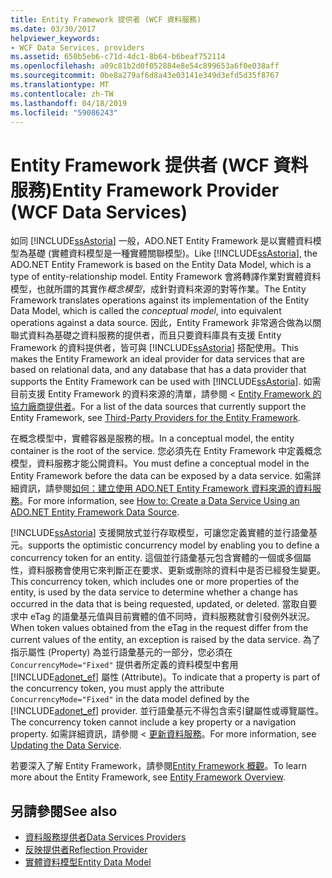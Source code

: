 ```yaml
---
title: Entity Framework 提供者 (WCF 資料服務)
ms.date: 03/30/2017
helpviewer_keywords:
- WCF Data Services, providers
ms.assetid: 650b5eb6-c71d-4dc1-8b64-b6beaf752114
ms.openlocfilehash: a09c81b2d0f052884e8e54c899653a6f0e038aff
ms.sourcegitcommit: 0be8a279af6d8a43e03141e349d3efd5d35f8767
ms.translationtype: MT
ms.contentlocale: zh-TW
ms.lasthandoff: 04/18/2019
ms.locfileid: "59086243"
---
```

# <a name="entity-framework-provider-wcf-data-services"></a><span data-ttu-id="970e8-102">Entity Framework 提供者 (WCF 資料服務)</span><span class="sxs-lookup"><span data-stu-id="970e8-102">Entity Framework Provider (WCF Data Services)</span></span>
<span data-ttu-id="970e8-103">如同 [!INCLUDE[ssAstoria](../../../../includes/ssastoria-md.md)] 一般，ADO.NET Entity Framework 是以實體資料模型為基礎 (實體資料模型是一種實體關聯模型)。</span><span class="sxs-lookup"><span data-stu-id="970e8-103">Like [!INCLUDE[ssAstoria](../../../../includes/ssastoria-md.md)], the ADO.NET Entity Framework is based on the Entity Data Model, which is a type of entity-relationship model.</span></span> <span data-ttu-id="970e8-104">Entity Framework 會將轉譯作業對實體資料模型，也就所謂的其實作*概念模型*，成針對資料來源的對等作業。</span><span class="sxs-lookup"><span data-stu-id="970e8-104">The Entity Framework translates operations against its implementation of the Entity Data Model, which is called the *conceptual model*, into equivalent operations against a data source.</span></span> <span data-ttu-id="970e8-105">因此，Entity Framework 非常適合做為以關聯式資料為基礎之資料服務的提供者，而且只要資料庫具有支援 Entity Framework 的資料提供者，皆可與 [!INCLUDE[ssAstoria](../../../../includes/ssastoria-md.md)] 搭配使用。</span><span class="sxs-lookup"><span data-stu-id="970e8-105">This makes the Entity Framework an ideal provider for data services that are based on relational data, and any database that has a data provider that supports the Entity Framework can be used with [!INCLUDE[ssAstoria](../../../../includes/ssastoria-md.md)].</span></span> <span data-ttu-id="970e8-106">如需目前支援 Entity Framework 的資料來源的清單，請參閱 < [Entity Framework 的協力廠商提供者](https://go.microsoft.com/fwlink/?LinkId=143699)。</span><span class="sxs-lookup"><span data-stu-id="970e8-106">For a list of the data sources that currently support the Entity Framework, see [Third-Party Providers for the Entity Framework](https://go.microsoft.com/fwlink/?LinkId=143699).</span></span>  
  
 <span data-ttu-id="970e8-107">在概念模型中，實體容器是服務的根。</span><span class="sxs-lookup"><span data-stu-id="970e8-107">In a conceptual model, the entity container is the root of the service.</span></span> <span data-ttu-id="970e8-108">您必須先在 Entity Framework 中定義概念模型，資料服務才能公開資料。</span><span class="sxs-lookup"><span data-stu-id="970e8-108">You must define a conceptual model in the Entity Framework before the data can be exposed by a data service.</span></span> <span data-ttu-id="970e8-109">如需詳細資訊，請參閱[如何：建立使用 ADO.NET Entity Framework 資料來源的資料服務](../../../../docs/framework/data/wcf/create-a-data-service-using-an-adonet-ef-data-wcf.md)。</span><span class="sxs-lookup"><span data-stu-id="970e8-109">For more information, see [How to: Create a Data Service Using an ADO.NET Entity Framework Data Source](../../../../docs/framework/data/wcf/create-a-data-service-using-an-adonet-ef-data-wcf.md).</span></span>  
  
 [!INCLUDE[ssAstoria](../../../../includes/ssastoria-md.md)] <span data-ttu-id="970e8-110">支援開放式並行存取模型，可讓您定義實體的並行語彙基元。</span><span class="sxs-lookup"><span data-stu-id="970e8-110">supports the optimistic concurrency model by enabling you to define a concurrency token for an entity.</span></span> <span data-ttu-id="970e8-111">這個並行語彙基元包含實體的一個或多個屬性，資料服務會使用它來判斷正在要求、更新或刪除的資料中是否已經發生變更。</span><span class="sxs-lookup"><span data-stu-id="970e8-111">This concurrency token, which includes one or more properties of the entity, is used by the data service to determine whether a change has occurred in the data that is being requested, updated, or deleted.</span></span> <span data-ttu-id="970e8-112">當取自要求中 eTag 的語彙基元值與目前實體的值不同時，資料服務就會引發例外狀況。</span><span class="sxs-lookup"><span data-stu-id="970e8-112">When token values obtained from the eTag in the request differ from the current values of the entity, an exception is raised by the data service.</span></span> <span data-ttu-id="970e8-113">為了指示屬性 (Property) 為並行語彙基元的一部分，您必須在 `ConcurrencyMode="Fixed"` 提供者所定義的資料模型中套用 [!INCLUDE[adonet_ef](../../../../includes/adonet-ef-md.md)] 屬性 (Attribute)。</span><span class="sxs-lookup"><span data-stu-id="970e8-113">To indicate that a property is part of the concurrency token, you must apply the attribute `ConcurrencyMode="Fixed"` in the data model defined by the [!INCLUDE[adonet_ef](../../../../includes/adonet-ef-md.md)] provider.</span></span> <span data-ttu-id="970e8-114">並行語彙基元不得包含索引鍵屬性或導覽屬性。</span><span class="sxs-lookup"><span data-stu-id="970e8-114">The concurrency token cannot include a key property or a navigation property.</span></span> <span data-ttu-id="970e8-115">如需詳細資訊，請參閱 <<c0> [ 更新資料服務](../../../../docs/framework/data/wcf/updating-the-data-service-wcf-data-services.md)。</span><span class="sxs-lookup"><span data-stu-id="970e8-115">For more information, see [Updating the Data Service](../../../../docs/framework/data/wcf/updating-the-data-service-wcf-data-services.md).</span></span>  
  
 <span data-ttu-id="970e8-116">若要深入了解 Entity Framework，請參閱[Entity Framework 概觀](../../../../docs/framework/data/adonet/ef/overview.md)。</span><span class="sxs-lookup"><span data-stu-id="970e8-116">To learn more about the Entity Framework, see [Entity Framework Overview](../../../../docs/framework/data/adonet/ef/overview.md).</span></span>  
  
## <a name="see-also"></a><span data-ttu-id="970e8-117">另請參閱</span><span class="sxs-lookup"><span data-stu-id="970e8-117">See also</span></span>

- [<span data-ttu-id="970e8-118">資料服務提供者</span><span class="sxs-lookup"><span data-stu-id="970e8-118">Data Services Providers</span></span>](../../../../docs/framework/data/wcf/data-services-providers-wcf-data-services.md)
- [<span data-ttu-id="970e8-119">反映提供者</span><span class="sxs-lookup"><span data-stu-id="970e8-119">Reflection Provider</span></span>](../../../../docs/framework/data/wcf/reflection-provider-wcf-data-services.md)
- [<span data-ttu-id="970e8-120">實體資料模型</span><span class="sxs-lookup"><span data-stu-id="970e8-120">Entity Data Model</span></span>](../../../../docs/framework/data/adonet/entity-data-model.md)
